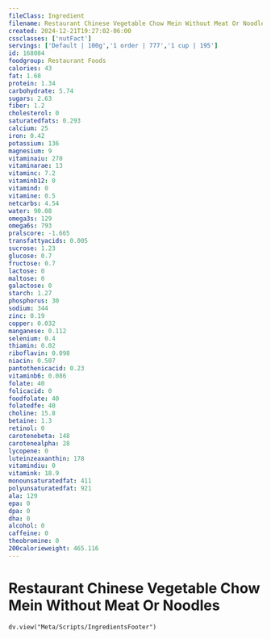 ```yaml
---
fileClass: Ingredient
filename: Restaurant Chinese Vegetable Chow Mein Without Meat Or Noodles
created: 2024-12-21T19:27:02-06:00
cssclasses: ['nutFact']
servings: ['Default | 100g','1 order | 777','1 cup | 195']
id: 168084
foodgroup: Restaurant Foods
calories: 43
fat: 1.68
protein: 1.34
carbohydrate: 5.74
sugars: 2.63
fiber: 1.2
cholesterol: 0
saturatedfats: 0.293
calcium: 25
iron: 0.42
potassium: 136
magnesium: 9
vitaminaiu: 270
vitaminarae: 13
vitaminc: 7.2
vitaminb12: 0
vitamind: 0
vitamine: 0.5
netcarbs: 4.54
water: 90.08
omega3s: 129
omega6s: 793
pralscore: -1.665
transfattyacids: 0.005
sucrose: 1.23
glucose: 0.7
fructose: 0.7
lactose: 0
maltose: 0
galactose: 0
starch: 1.27
phosphorus: 30
sodium: 344
zinc: 0.19
copper: 0.032
manganese: 0.112
selenium: 0.4
thiamin: 0.02
riboflavin: 0.098
niacin: 0.507
pantothenicacid: 0.23
vitaminb6: 0.086
folate: 40
folicacid: 0
foodfolate: 40
folatedfe: 40
choline: 15.8
betaine: 1.3
retinol: 0
carotenebeta: 148
carotenealpha: 28
lycopene: 0
luteinzeaxanthin: 178
vitamindiu: 0
vitamink: 18.9
monounsaturatedfat: 411
polyunsaturatedfat: 921
ala: 129
epa: 0
dpa: 0
dha: 0
alcohol: 0
caffeine: 0
theobromine: 0
200calorieweight: 465.116
---
```


# Restaurant Chinese Vegetable Chow Mein Without Meat Or Noodles

```dataviewjs
dv.view("Meta/Scripts/IngredientsFooter")
```